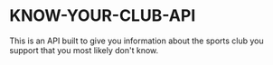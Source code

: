 # KNOW-YOUR-CLUB-API
This is an API built to give you information about the sports club you support that you most likely don't know.
